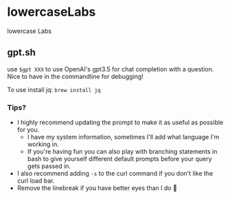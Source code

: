# lowercaseLabs
lowercase Labs 


## gpt.sh
use `$gpt XXX` to use OpenAI's gpt3.5 for chat completion with a question. Nice to have in the commandline for debugging!

To use install jq:
`brew install jq`

### Tips?
- I highly recommend updating the prompt to make it as useful as possible for you.
  - I have my system information, sometimes I'll add what language I'm working in.
  - If you're having fun you can also play with branching statements in bash to give yourself different default prompts before your query gets passed in.
- I also recommend adding `-s` to the curl command if you don't like the curl load bar.
- Remove the linebreak if you have better eyes than I do 👀
